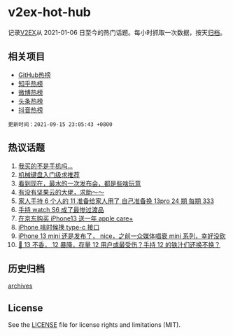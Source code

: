 # v2ex-hot-hub

 记录[V2EX](https://www.v2ex.com/)从 2021-01-06 日至今的热门话题。每小时抓取一次数据，按天[归档](archives)。
 
 ## 相关项目

- [GitHub热榜](https://github.com/lonnyzhang423/github-hot-hub)
- [知乎热榜](https://github.com/lonnyzhang423/zhihu-hot-hub)
- [微博热榜](https://github.com/lonnyzhang423/weibo-hot-hub)
- [头条热榜](https://github.com/lonnyzhang423/toutiao-hot-hub)
- [抖音热榜](https://github.com/lonnyzhang423/douyin-hot-hub)


 `更新时间：2021-09-15 23:05:43 +0800`

## 热议话题

1. [我买的不是手机吗…](https://www.v2ex.com/t/801877)
1. [机械键盘入门级求推荐](https://www.v2ex.com/t/801896)
1. [看到现在，最水的一次发布会，都是些啥玩意](https://www.v2ex.com/t/801876)
1. [有没有坚果云的大佬，求助～～](https://www.v2ex.com/t/801937)
1. [家人手持 6 个人的 11 准备给家人用了 自己准备换 13pro 24 期 每期 333](https://www.v2ex.com/t/801914)
1. [手持 watch S6 成了最惨过渡品](https://www.v2ex.com/t/801879)
1. [在京东购买 iPhone13 送一年 apple care+](https://www.v2ex.com/t/801902)
1. [iPhone 啥时候换 type-c 接口](https://www.v2ex.com/t/801918)
1. [iPhone 13 mini 还是发布了， nice，之前一众媒体唱衰 mini 系列，幸好没砍](https://www.v2ex.com/t/801887)
1. [📱 13 不香， 12 暴降，存量 12 用户或最受伤？手持 12 的铁汁们还换不换？](https://www.v2ex.com/t/802011)

## 历史归档

[archives](archives)

## License

See the [LICENSE](LICENSE) file for license rights and limitations (MIT).
